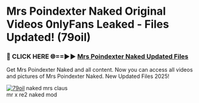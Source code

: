 # Mrs Poindexter Naked Original Videos 0nlyFans Leaked - Files Updated! (79oil)

<h3>🔴 CLICK HERE 🌐==►► <a href="https://tinyurl.com/yckcrads" rel="nofollow">Mrs Poindexter Naked Updated Files</a></h3>

Get Mrs Poindexter Naked and all content. Now you can access all videos and pictures of Mrs Poindexter Naked. New Updated Files 2025!

[![79oil](https://i.imgur.com/hpKpOFt.gif)](https://tinyurl.com/yckcrads)
naked mrs claus<br>
mr x re2 naked mod